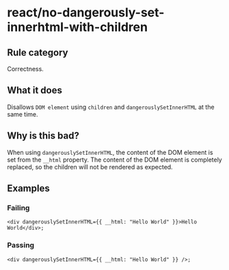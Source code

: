 # react/no-dangerously-set-innerhtml-with-children

## Rule category

Correctness.

## What it does

Disallows `DOM element` using `children` and `dangerouslySetInnerHTML` at the same time.

## Why is this bad?

When using `dangerouslySetInnerHTML`, the content of the DOM element is set from the `__html` property. The content of the DOM element is completely replaced, so the children will not be rendered as expected.

## Examples

### Failing

```tsx
<div dangerouslySetInnerHTML={{ __html: "Hello World" }}>Hello World</div>;
```

### Passing

```tsx
<div dangerouslySetInnerHTML={{ __html: "Hello World" }} />;
```
